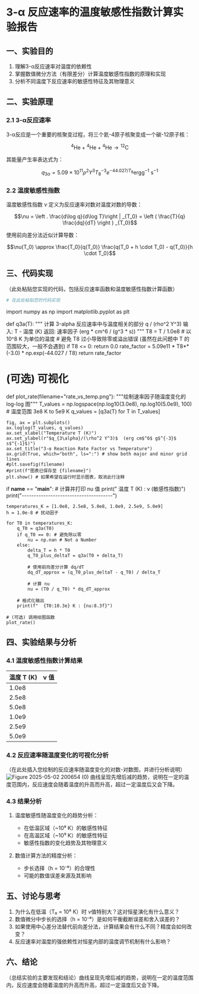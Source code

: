 # 3-α 反应速率的温度敏感性指数计算实验报告
## 一、实验目的
1. 理解3-α反应速率对温度的依赖性
2. 掌握数值微分方法（有限差分）计算温度敏感性指数的原理和实现
3. 分析不同温度下反应速率的敏感性特征及其物理意义
## 二、实验原理
### 2.1 3-α反应速率
3-α反应是一个重要的核聚变过程，将三个氦-4原子核聚变成一个碳-12原子核：

$${}^4\mathrm{He} + {}^4\mathrm{He} + {}^4\mathrm{He} \rightarrow {}^{12}\mathrm{C}$$

其能量产生率表达式为：

$$q_{3\alpha} = 5.09\times 10^{11} \rho^2 Y^3 T_8^{-3} e^{-44.027/T_8} \mathrm{erg g^{-1}~s^{-1}}$$

### 2.2 温度敏感性指数
温度敏感性指数 $\nu$ 定义为反应速率对数对温度对数的导数：

$$\nu = \left . \frac{d\log q}{d\log T}\right | _{T_0} = \left ( \frac{T}{q} \frac{dq}{dT} \right ) _{T_0}$$

使用前向差分法近似计算导数：

$$\nu(T_0) \approx \frac{T_0}{q(T_0)} \frac{q(T_0 + h \cdot T_0) - q(T_0)}{h \cdot T_0}$$

## 三、代码实现
（此处粘贴您实现的代码，包括反应速率函数和温度敏感性指数计算函数）

```python
# 在此处粘贴您的代码实现
```
import numpy as np
import matplotlib.pyplot as plt

def q3a(T):
    """
    计算 3-alpha 反应速率中与温度相关的部分 q / (rho^2 Y^3)
    输入: T - 温度 (K)
    返回: 速率因子 (erg * cm^6 / (g^3 * s))
    """
    T8 = T / 1.0e8  # 以 10^8 K 为单位的温度
    # 避免 T8 过小导致除零或溢出错误 (虽然在此问题中 T 的范围较大，一般不会遇到)
    if T8 <= 0:
        return 0.0
    rate_factor = 5.09e11 * T8**(-3.0) * np.exp(-44.027 / T8)
    return rate_factor

# (可选) 可视化
def plot_rate(filename="rate_vs_temp.png"):
    """绘制速率因子随温度变化的 log-log 图"""
    T_values = np.logspace(np.log10(3.0e8), np.log10(5.0e9), 100) # 温度范围 3e8 K to 5e9 K
    q_values = [q3a(T) for T in T_values]

    fig, ax = plt.subplots()
    ax.loglog(T_values, q_values)
    ax.set_xlabel("Temperature T (K)")
    ax.set_ylabel(r"$q_{3\alpha}/(\rho^2 Y^3)$  (erg cm$^6$ g$^{-3}$ s$^{-1}$)")
    ax.set_title("3-α Reaction Rate Factor vs Temperature")
    ax.grid(True, which="both", ls=":") # show both major and minor grid lines
    #plt.savefig(filename)
    #print(f"图表已保存至 {filename}")
    plt.show() # 如果希望在运行时显示图表，取消此行注释

if __name__ == "__main__":
    # 计算并打印 nu 值
    print("   温度 T (K)    :   ν (敏感性指数)")
    print("--------------------------------------")

    temperatures_K = [1.0e8, 2.5e8, 5.0e8, 1.0e9, 2.5e9, 5.0e9]
    h = 1.0e-8 # 扰动因子

    for T0 in temperatures_K:
        q_T0 = q3a(T0)
        if q_T0 == 0: # 避免除以零
            nu = np.nan # Not a Number
        else:
            delta_T = h * T0
            q_T0_plus_deltaT = q3a(T0 + delta_T)
            
            # 使用前向差分计算 dq/dT
            dq_dT_approx = (q_T0_plus_deltaT - q_T0) / delta_T
            
            # 计算 nu
            nu = (T0 / q_T0) * dq_dT_approx
            
        # 格式化输出
        print(f"  {T0:10.3e} K : {nu:8.3f}")

    # (可选) 调用绘图函数
    plot_rate()


## 四、实验结果与分析
### 4.1 温度敏感性指数计算结果

| 温度 T (K) | ν 值 |
|------------|------|
| 1.0e8      |      |
| 2.5e8      |      |
| 5.0e8      |      |
| 1.0e9      |      |
| 2.5e9      |      |
| 5.0e9      |      |

### 4.2 反应速率随温度变化的可视化分析
（在此处插入您绘制的反应速率随温度变化的对数-对数图，并进行分析说明）![Figure 2025-05-02 200654 (0)](https://github.com/user-attachments/assets/5edc878b-8990-4cf7-b5db-f9cfc462b762)
曲线呈现先增后减的趋势，说明在一定的温度范围内，反应速度会随着温度的升高而升高，超过一定温度后又会下降。


### 4.3 结果分析
1. 温度敏感性随温度变化的趋势分析：
   
   - 在低温区域（~10⁸ K）的敏感性特征
   - 在高温区域（~10⁹ K）的敏感性特征
   - 敏感性指数的变化趋势及其物理意义
2. 数值计算方法的精度分析：

   - 步长选择（h = 10⁻⁸）的合理性
   - 可能的数值误差来源及其影响
## 五、讨论与思考
1. 为什么在低温（T₀ = 10⁸ K）时 $\nu$值特别大？这对恒星演化有什么意义？
2. 数值微分中步长的选择（h = 10⁻⁸）是如何平衡截断误差和舍入误差的？
3. 如果使用中心差分法替代前向差分法，计算结果会有什么不同？精度会如何改变？
4. 反应速率对温度的强依赖性对恒星内部的温度调节机制有什么影响？
## 六、结论
（总结实验的主要发现和结论）曲线呈现先增后减的趋势，说明在一定的温度范围内，反应速度会随着温度的升高而升高，超过一定温度后又会下降。
